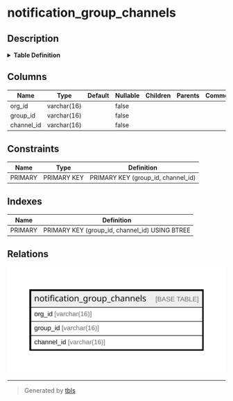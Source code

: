 # notification_group_channels

## Description

<details>
<summary><strong>Table Definition</strong></summary>

```sql
CREATE TABLE `notification_group_channels` (
  `org_id` varchar(16) NOT NULL,
  `group_id` varchar(16) NOT NULL,
  `channel_id` varchar(16) NOT NULL,
  PRIMARY KEY (`group_id`,`channel_id`)
) ENGINE=InnoDB DEFAULT CHARSET=utf8mb4 COLLATE=utf8mb4_0900_ai_ci
```

</details>

## Columns

| Name | Type | Default | Nullable | Children | Parents | Comment |
| ---- | ---- | ------- | -------- | -------- | ------- | ------- |
| org_id | varchar(16) |  | false |  |  |  |
| group_id | varchar(16) |  | false |  |  |  |
| channel_id | varchar(16) |  | false |  |  |  |

## Constraints

| Name | Type | Definition |
| ---- | ---- | ---------- |
| PRIMARY | PRIMARY KEY | PRIMARY KEY (group_id, channel_id) |

## Indexes

| Name | Definition |
| ---- | ---------- |
| PRIMARY | PRIMARY KEY (group_id, channel_id) USING BTREE |

## Relations

![er](notification_group_channels.svg)

---

> Generated by [tbls](https://github.com/k1LoW/tbls)
